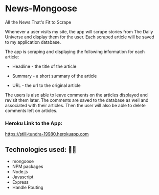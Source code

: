# News-Mongoose
All the News That's Fit to Scrape

Whenever a user visits my site, the app will scrape stories from The Daily Universe and display them for the user. Each scraped article will be saved to my application database. 

The app is scraping and displaying the following information for each article:


 * Headline - the title of the article

 * Summary - a short summary of the article

 * URL - the url to the original article

The users is also able to leave comments on the articles displayed and revisit them later. The comments are saved to the database as well and associated with their articles. Then the user will also be able to delete comments left on articles. 

### Heroku Link to the App:

https://still-tundra-19980.herokuapp.com

## **Technologies used:** 👩‍💻

* mongoose
* NPM packages
* Node.js
* Javascript
* Express 
* Handle Routing








